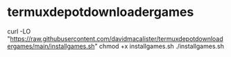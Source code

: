 # termuxdepotdownloadergames

curl -LO "https://raw.githubusercontent.com/davidmacalister/termuxdepotdownloadergames/main/installgames.sh"
chmod +x installgames.sh
./installgames.sh
